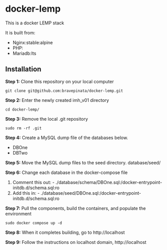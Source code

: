 # docker-lemp
This is a docker LEMP stack

It is built from:
* Nginx:stable:alpine
* PHP:
* Mariadb:lts

##  Installation
 
<strong>Step 1:</strong> Clone this repository on your local computer
```shell
git clone git@github.com:bravepinata/docker-lemp.git
```

<strong>Step 2:</strong> Enter the newly created imh_v01 directory
```shell
cd docker-lemp/
```

<strong>Step 3:</strong> Remove the local .git repository
```shell
sudo rm -rf .git
```

<strong>Step 4:</strong> Create a MySQL dump file of the databases below.
* DBOne
* DBTwo

<strong>Step 5:</strong> Move the MySQL dump files to the seed directory.
database/seed/

<strong>Step 6:</strong> Change each database in the docker-compose file
1. Comment this out: - ./database/schema/DBOne.sql:/docker-entrypoint-initdb.d/schema.sql:ro
2. Add this in: - ./database/seed/DBOne.sql:/docker-entrypoint-initdb.d/schema.sql:ro

<strong>Step 7:</strong> Pull the components, build the containers, and populate the environment
```shell
sudo docker compose up -d
```

<strong>Step 8:</strong> When it completes building, go to http://localhost

<strong>Step 9:</strong> Follow the instructions on localhost domain, http://localhost
